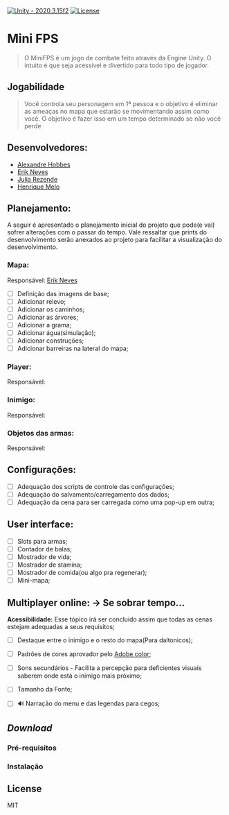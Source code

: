 
[![Unity - 2020.3.15f2](https://img.shields.io/badge/Unity-2020.3.15f2-ffffff)]()  [![License](https://img.shields.io/badge/License-MIT-blue)](#license)

# Mini FPS

> O MiniFPS é um jogo de combate feito através da Engine Unity. O intuito é que seja acessível e divertido para todo tipo de jogador.

## Jogabilidade

> Você controla seu personagem em 1ª pessoa e o objetivo é eliminar as ameaças no mapa que estarão se movimentando assim como você. O objetivo é fazer isso em um tempo determinado se não você perde 

## Desenvolvedores:

* [Alexandre Hobbes](https://github.com/AlexandreHobbes)
* [Erik Neves](https://github.com/erikneves04)
* [Julia Rezende](https://github.com/juliarezende34)
* [Henrique Melo](https://github.com/hmelo2509)

## Planejamento:
A seguir é apresentado o planejamento inicial do projeto que pode(e vai) sofrer alterações com o passar do tempo.
Vale ressaltar que prints do desenvolvimento serão anexados ao projeto para facilitar a visualização do desenvolvimento.

### Mapa:
Responsável: [Erik Neves](https://github.com/erikneves04)

- [ ] Definição das imagens de base;
- [ ] Adicionar relevo;
- [ ] Adicionar os caminhos;
- [ ] Adicionar as árvores;
- [ ] Adicionar a grama;
- [ ] Adicionar água(simulação);
- [ ] Adicionar construções;
- [ ] Adicionar barreiras na lateral do mapa;

### Player:
Responsável:

### Inimigo:
Responsável:

### Objetos das armas:
Responsável:

## Configurações:
- [ ] Adequação dos scripts de controle das configurações;
- [ ] Adequação do salvamento/carregamento dos dados;
- [ ] Adequação da cena para ser carregada como uma pop-up em outra;

## User interface:
- [ ] Slots para armas;
- [ ] Contador de balas;
- [ ] Mostrador de vida;
- [ ] Mostrador de stamina;
- [ ] Mostrador de comida(ou algo pra regenerar);
- [ ] Mini-mapa;

## Multiplayer online: -> Se sobrar tempo...


**Acessibilidade:**
Esse tópico irá ser concluído assim que todas as cenas estejam adequadas a seus requisitos;

- [ ] Destaque entre o inimigo e o resto do mapa(Para daltonicos);
- [ ] Padrões de cores aprovador pelo [Adobe color](https://color.adobe.com/pt/create/color-wheel);
- [ ] Sons secundários - Facilita a percepção para deficientes visuais saberem onde está o inimigo mais próximo;
- [ ] Tamanho da Fonte;
- [ ] 🔊 Narração do menu e das legendas para cegos;




## _Download_

### Pré-requisitos

### Instalação

## License

MIT
